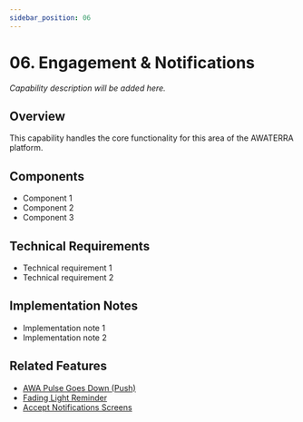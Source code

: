 ```yaml
---
sidebar_position: 06
---
```


# 06. Engagement & Notifications

*Capability description will be added here.*

## Overview

This capability handles the core functionality for this area of the AWATERRA platform.

## Components

- Component 1
- Component 2
- Component 3

## Technical Requirements

- Technical requirement 1
- Technical requirement 2

## Implementation Notes

- Implementation note 1
- Implementation note 2

## Related Features

- [AWA Pulse Goes Down (Push)](/docs/features/push-awa-pulse-down)
- [Fading Light Reminder](/docs/features/push-fading-light-reminder)
- [Accept Notifications Screens](/docs/features/accept-notifications-screens)
